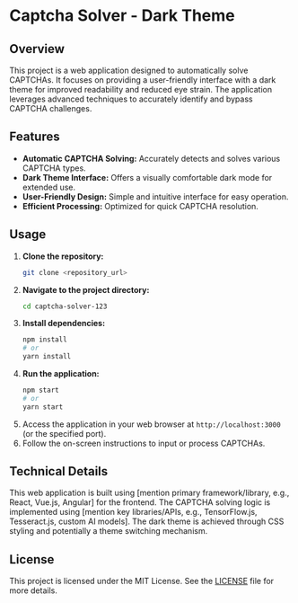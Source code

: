 # Captcha Solver - Dark Theme

## Overview
This project is a web application designed to automatically solve CAPTCHAs. It focuses on providing a user-friendly interface with a dark theme for improved readability and reduced eye strain. The application leverages advanced techniques to accurately identify and bypass CAPTCHA challenges.

## Features
*   **Automatic CAPTCHA Solving:** Accurately detects and solves various CAPTCHA types.
*   **Dark Theme Interface:** Offers a visually comfortable dark mode for extended use.
*   **User-Friendly Design:** Simple and intuitive interface for easy operation.
*   **Efficient Processing:** Optimized for quick CAPTCHA resolution.

## Usage
1.  **Clone the repository:**
    ```bash
    git clone <repository_url>
    ```
2.  **Navigate to the project directory:**
    ```bash
    cd captcha-solver-123
    ```
3.  **Install dependencies:**
    ```bash
    npm install
    # or
    yarn install
    ```
4.  **Run the application:**
    ```bash
    npm start
    # or
    yarn start
    ```
5.  Access the application in your web browser at `http://localhost:3000` (or the specified port).
6.  Follow the on-screen instructions to input or process CAPTCHAs.

## Technical Details
This web application is built using [mention primary framework/library, e.g., React, Vue.js, Angular] for the frontend. The CAPTCHA solving logic is implemented using [mention key libraries/APIs, e.g., TensorFlow.js, Tesseract.js, custom AI models]. The dark theme is achieved through CSS styling and potentially a theme switching mechanism.

## License
This project is licensed under the MIT License. See the [LICENSE](LICENSE) file for more details.